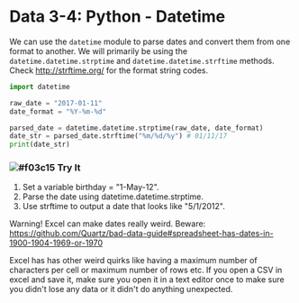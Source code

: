 # Data 3-4: Python - Datetime

We can use the `datetime` module to parse dates and convert them from one format to another. We will primarily be using the `datetime.datetime.strptime` and `datetime.datetime.strftime` methods. Check http://strftime.org/ for the format string codes.

```python
import datetime

raw_date = "2017-01-11"
date_format = "%Y-%m-%d"

parsed_date = datetime.datetime.strptime(raw_date, date_format)
date_str = parsed_date.strftime("%m/%d/%y") # 01/11/17
print(date_str)
```

### ![#f03c15](https://placehold.it/15/f03c15/000000?text=+) Try It

1. Set a variable birthday = "1-May-12".
2. Parse the date using datetime.datetime.strptime.
3. Use strftime to output a date that looks like "5/1/2012".

Warning! Excel can make dates really weird. Beware: https://github.com/Quartz/bad-data-guide#spreadsheet-has-dates-in-1900-1904-1969-or-1970

Excel has has other weird quirks like having a maximum number of characters per cell or maximum number of rows etc. If you open a CSV in excel and save it, make sure you open it in a text editor once to make sure you didn't lose any data or it didn't do anything unexpected.

